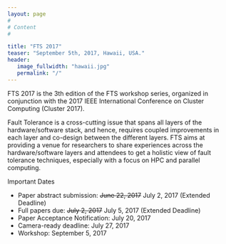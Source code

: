```yaml
---
layout: page
#
# Content
#

title: "FTS 2017"
teaser: "September 5th, 2017, Hawaii, USA."
header:
   image_fullwidth: "hawaii.jpg"
   permalink: "/"
---
```


FTS 2017 is the 3th edition of the FTS workshop series, organized in conjunction with the 2017
IEEE International Conference on Cluster Computing (Cluster 2017).


Fault Tolerance is a cross-cutting issue that spans all layers of the hardware/software stack, 
and hence, requires coupled improvements in each layer and co-design between the different layers. 
FTS aims at providing a venue for researchers to share experiences across the hardware/software 
layers and attendees to get a holistic view of fault tolerance techniques, especially with a 
focus on HPC and parallel computing. 


Important Dates
* Paper abstract submission: <del>June 22, 2017</del>   July 2, 2017 (Extended Deadline)
* Full papers due: <del>July 2, 2017</del> July 5, 2017 (Extended Deadline)
* Paper Acceptance Notification: July 20, 2017
* Camera-ready deadline: July 27, 2017
* Workshop: September 5, 2017

